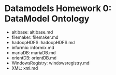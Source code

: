 # Datamodels Homework 0: DataModel Ontology
* altibase: altibase.md
* filemaker: filemaker.md
* hadoopHDFS: hadoopHDFS.md
* informix: informix.md
* mariaDB: mariaDB.md
* orientDB: orientDB.md
* WindowsRegistry: windowsregistry.md
* XML: xml.md
